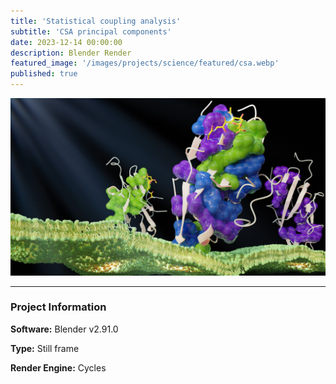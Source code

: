 ```yaml
---
title: 'Statistical coupling analysis'
subtitle: 'CSA principal components'
date: 2023-12-14 00:00:00
description: Blender Render
featured_image: '/images/projects/science/featured/csa.webp'
published: true
---
```


![](/images/projects/science/full_size/csa.webp)

---

### Project Information

**Software:** Blender v2.91.0

**Type:** Still frame

**Render Engine:** Cycles
